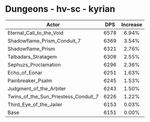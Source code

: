 # Dungeons - hv-sc - kyrian
| Actor | DPS | Increase |
|---|:---:|:---:|
|Eternal_Call_to_the_Void|6578|6.94%|
|Shadowflame_Prism_Conduit_7|6369|3.54%|
|Shadowflame_Prism|6321|2.76%|
|Talbadars_Stratagem|6308|2.55%|
|Sephuzs_Proclamation|6296|2.36%|
|Echo_of_Eonar|6251|1.63%|
|Painbreaker_Psalm|6245|1.53%|
|Judgment_of_the_Arbiter|6243|1.50%|
|Twins_of_the_Sun_Priestess_Conduit_7|6226|1.22%|
|Third_Eye_of_the_Jailer|6153|0.03%|
|Base|6151|0.00%|
